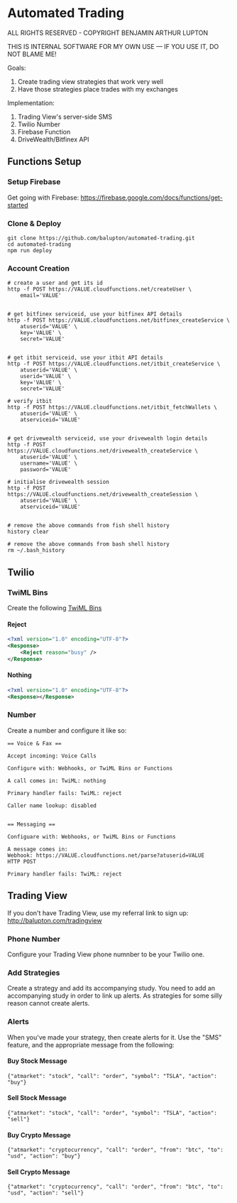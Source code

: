 # Automated Trading

ALL RIGHTS RESERVED - COPYRIGHT BENJAMIN ARTHUR LUPTON

THIS IS INTERNAL SOFTWARE FOR MY OWN USE — IF YOU USE IT, DO NOT BLAME ME!

Goals:

1. Create trading view strategies that work very well
2. Have those strategies place trades with my exchanges

Implementation:

1. Trading View's server-side SMS
2. Twilio Number
3. Firebase Function
4. DriveWealth/Bitfinex API


## Functions Setup

### Setup Firebase

Get going with Firebase:
https://firebase.google.com/docs/functions/get-started

### Clone & Deploy

```
git clone https://github.com/balupton/automated-trading.git
cd automated-trading
npm run deploy
```

### Account Creation

```
# create a user and get its id
http -f POST https://VALUE.cloudfunctions.net/createUser \
    email='VALUE'


# get bitfinex serviceid, use your bitfinex API details
http -f POST https://VALUE.cloudfunctions.net/bitfinex_createService \
    atuserid='VALUE' \
    key='VALUE' \
    secret='VALUE'


# get itbit serviceid, use your itbit API details
http -f POST https://VALUE.cloudfunctions.net/itbit_createService \
    atuserid='VALUE' \
    userid='VALUE' \
    key='VALUE' \
    secret='VALUE'

# verify itbit
http -f POST https://VALUE.cloudfunctions.net/itbit_fetchWallets \
    atuserid='VALUE' \
    atserviceid='VALUE'


# get drivewealth serviceid, use your drivewealth login details
http -f POST https://VALUE.cloudfunctions.net/drivewealth_createService \
    atuserid='VALUE' \
    username='VALUE' \
    password='VALUE'

# initialise drivewealth session
http -f POST https://VALUE.cloudfunctions.net/drivewealth_createSession \
    atuserid='VALUE' \
    atserviceid='VALUE'


# remove the above commands from fish shell history
history clear

# remove the above commands from bash shell history
rm ~/.bash_history
```



## Twilio

### TwiML Bins

Create the following [TwiML Bins](https://www.twilio.com/console/runtime/twiml-bins)

#### Reject

``` xml
<?xml version="1.0" encoding="UTF-8"?>
<Response>
    <Reject reason="busy" />
</Response>
```

#### Nothing

``` xml
<?xml version="1.0" encoding="UTF-8"?>
<Response></Response>
```


### Number

Create a number and configure it like so:

```
== Voice & Fax ==

Accept incoming: Voice Calls

Configure with: Webhooks, or TwiML Bins or Functions

A call comes in: TwiML: nothing

Primary handler fails: TwiML: reject

Caller name lookup: disabled


== Messaging ==

Configuare with: Webhooks, or TwiML Bins or Functions

A message comes in:
Webhook: https://VALUE.cloudfunctions.net/parse?atuserid=VALUE
HTTP POST

Primary handler fails: TwiML: reject
```



## Trading View

If you don't have Trading View, use my referral link to sign up:
http://balupton.com/tradingview


### Phone Number

Configure your Trading View phone numnber to be your Twilio one.

### Add Strategies

Create a strategy and add its accompanying study. You need to add an accompanying study in order to link up alerts. As strategies for some silly reason cannot create alerts.

### Alerts

When you've made your strategy, then create alerts for it. Use the "SMS" feature, and the appropriate message from the following:

#### Buy Stock Message

```
{"atmarket": "stock", "call": "order", "symbol": "TSLA", "action": "buy"}
```

#### Sell Stock Message

```
{"atmarket": "stock", "call": "order", "symbol": "TSLA", "action": "sell"}
```

#### Buy Crypto Message

```
{"atmarket": "cryptocurrency", "call": "order", "from": "btc", "to": "usd", "action": "buy"}
```

#### Sell Crypto Message

```
{"atmarket": "cryptocurrency", "call": "order", "from": "btc", "to": "usd", "action": "sell"}
```
